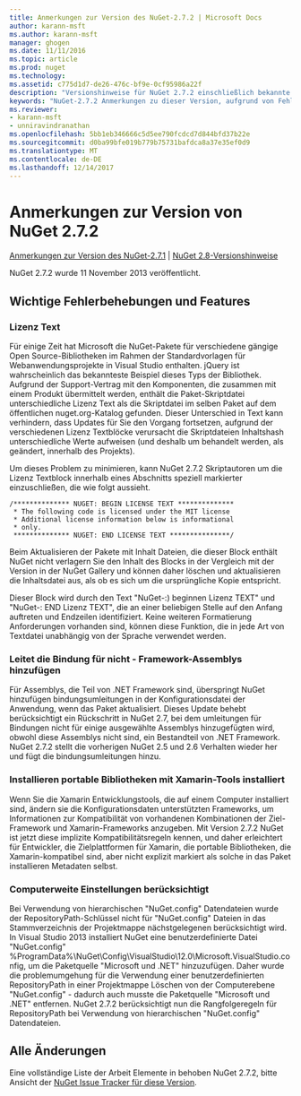 ```yaml
---
title: Anmerkungen zur Version des NuGet-2.7.2 | Microsoft Docs
author: karann-msft
ms.author: karann-msft
manager: ghogen
ms.date: 11/11/2016
ms.topic: article
ms.prod: nuget
ms.technology: 
ms.assetid: c775d1d7-de26-476c-bf9e-0cf95986a22f
description: "Versionshinweise für NuGet 2.7.2 einschließlich bekannte Probleme, Fehlerbehebungen, Funktionen und Archivierung von dcrs Design."
keywords: "NuGet-2.7.2 Anmerkungen zu dieser Version, aufgrund von Fehlerbehebungen, bekannte Probleme, zusätzliche Funktionen, Archivierung von dcrs Design"
ms.reviewer:
- karann-msft
- unniravindranathan
ms.openlocfilehash: 5bb1eb346666c5d5ee790fcdcd7d844bfd37b22e
ms.sourcegitcommit: d0ba99bfe019b779b75731bafdca8a37e35ef0d9
ms.translationtype: MT
ms.contentlocale: de-DE
ms.lasthandoff: 12/14/2017
---
```

# <a name="nuget-272-release-notes"></a>Anmerkungen zur Version von NuGet 2.7.2

[Anmerkungen zur Version des NuGet-2.7.1](../release-notes/nuget-2.7.1.md) | [NuGet 2.8-Versionshinweise](../release-notes/nuget-2.8.md)

NuGet 2.7.2 wurde 11 November 2013 veröffentlicht.

## <a name="noteworthy-bug-fixes-and-features"></a>Wichtige Fehlerbehebungen und Features

### <a name="license-text"></a>Lizenz Text
Für einige Zeit hat Microsoft die NuGet-Pakete für verschiedene gängige Open Source-Bibliotheken im Rahmen der Standardvorlagen für Webanwendungsprojekte in Visual Studio enthalten. jQuery ist wahrscheinlich das bekannteste Beispiel dieses Typs der Bibliothek. Aufgrund der Support-Vertrag mit den Komponenten, die zusammen mit einem Produkt übermittelt werden, enthält die Paket-Skriptdatei unterschiedliche Lizenz Text als die Skriptdatei im selben Paket auf dem öffentlichen nuget.org-Katalog gefunden. Dieser Unterschied in Text kann verhindern, dass Updates für Sie den Vorgang fortsetzen, aufgrund der verschiedenen Lizenz Textblöcke verursacht die Skriptdateien Inhaltshash unterschiedliche Werte aufweisen (und deshalb um behandelt werden, als geändert, innerhalb des Projekts).

Um dieses Problem zu minimieren, kann NuGet 2.7.2 Skriptautoren um die Lizenz Textblock innerhalb eines Abschnitts speziell markierter einzuschließen, die wie folgt aussieht.

    /************** NUGET: BEGIN LICENSE TEXT **************
     * The following code is licensed under the MIT license
     * Additional license information below is informational
     * only.
     ************** NUGET: END LICENSE TEXT ***************/

Beim Aktualisieren der Pakete mit Inhalt Dateien, die dieser Block enthält NuGet nicht verlagern Sie den Inhalt des Blocks in der Vergleich mit der Version in der NuGet Gallery und können daher löschen und aktualisieren die Inhaltsdatei aus, als ob es sich um die ursprüngliche Kopie entspricht.

Dieser Block wird durch den Text "NuGet-:) beginnen Lizenz TEXT" und "NuGet-: END Lizenz TEXT", die an einer beliebigen Stelle auf den Anfang auftreten und Endzeilen identifiziert.  Keine weiteren Formatierung Anforderungen vorhanden sind, können diese Funktion, die in jede Art von Textdatei unabhängig von der Sprache verwendet werden.

### <a name="add-binding-redirects-for-non-framework-assemblies"></a>Leitet die Bindung für nicht - Framework-Assemblys hinzufügen
Für Assemblys, die Teil von .NET Framework sind, überspringt NuGet hinzufügen bindungsumleitungen in der Konfigurationsdatei der Anwendung, wenn das Paket aktualisiert. Dieses Update behebt berücksichtigt ein Rückschritt in NuGet 2.7, bei dem umleitungen für Bindungen nicht für einige ausgewählte Assemblys hinzugefügten wird, obwohl diese Assemblys nicht sind, ein Bestandteil von .NET Framework. NuGet 2.7.2 stellt die vorherigen NuGet 2.5 und 2.6 Verhalten wieder her und fügt die bindungsumleitungen hinzu.

### <a name="installing-portable-libraries-with-xamarin-tools-installed"></a>Installieren portable Bibliotheken mit Xamarin-Tools installiert
Wenn Sie die Xamarin Entwicklungstools, die auf einem Computer installiert sind, ändern sie die Konfigurationsdaten unterstützten Frameworks, um Informationen zur Kompatibilität von vorhandenen Kombinationen der Ziel-Framework und Xamarin-Frameworks anzugeben. Mit Version 2.7.2 NuGet ist jetzt diese implizite Kompatibilitätsregeln kennen, und daher erleichtert für Entwickler, die Zielplattformen für Xamarin, die portable Bibliotheken, die Xamarin-kompatibel sind, aber nicht explizit markiert als solche in das Paket installieren Metadaten selbst.

### <a name="machine-wide-configuration-settings-honored"></a>Computerweite Einstellungen berücksichtigt
Bei Verwendung von hierarchischen "NuGet.config" Datendateien wurde der RepositoryPath-Schlüssel nicht für "NuGet.config" Dateien in das Stammverzeichnis der Projektmappe nächstgelegenen berücksichtigt wird. In Visual Studio 2013 installiert NuGet eine benutzerdefinierte Datei "NuGet.config" %ProgramData%\NuGet\Config\VisualStudio\12.0\Microsoft.VisualStudio.config, um die Paketquelle "Microsoft und .NET" hinzuzufügen. Daher wurde die problemumgehung für die Verwendung einer benutzerdefinierten RepositoryPath in einer Projektmappe Löschen von der Computerebene "NuGet.config" - dadurch auch musste die Paketquelle "Microsoft und .NET" entfernen. NuGet 2.7.2 berücksichtigt nun die Rangfolgeregeln für RepositoryPath bei Verwendung von hierarchischen "NuGet.config" Datendateien.

## <a name="all-changes"></a>Alle Änderungen
Eine vollständige Liste der Arbeit Elemente in behoben NuGet 2.7.2, bitte Ansicht der [NuGet Issue Tracker für diese Version](https://nuget.codeplex.com/workitem/list/advanced?keyword=&status=All&type=All&priority=All&release=NuGet%202.7.2&assignedTo=All&component=All&sortField=LastUpdatedDate&sortDirection=Descending&page=0&reasonClosed=Fixed).
